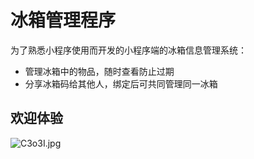 # 冰箱管理程序

为了熟悉小程序使用而开发的小程序端的冰箱信息管理系统：

- 管理冰箱中的物品，随时查看防止过期
- 分享冰箱码给其他人，绑定后可共同管理同一冰箱

## 欢迎体验
![C3o3I.jpg](https://cdn.img.wenhairu.com/images/2020/10/21/C3o3I.jpg)

